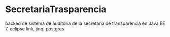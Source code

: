 # SecretariaTrasparencia
backed de sistema de auditoria de la secretaria de transparencia en Java EE 7, eclipse link, jinq, postgres
